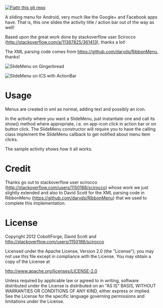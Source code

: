 [![Flattr this git repo](http://api.flattr.com/button/flattr-badge-large.png)](https://flattr.com/submit/auto?user_id=dontmind&url=https://github.com/bk138/LibSlideMenu&title=LibSlideMenu&language=&tags=github&category=software)

A sliding menu for Android, very much like the Google+ and Facebook apps have.
That is, this one slides the activity title / action bar out of the way as well!

Based upon the great work done by stackoverflow user Scirocco (http://stackoverflow.com/a/11367825/361413),
thanks a lot!

The XML parsing code comes from https://github.com/darvds/RibbonMenu, thanks!

![SlideMenu on Gingerbread](https://github.com/bk138/LibSlideMenu/raw/master/screenshot1.png)

![SlideMenu on ICS with ActionBar](https://github.com/bk138/LibSlideMenu/raw/master/screenshot2.png)

Usage
=====

Menus are created in xml as normal, adding text and possibly an icon.

In the activity where you want a SlideMenu, just instantiate one and call its
show() method where appropriate, i.e. on app-icon click in action bar or on button
click. The SlideMenu constructor will require you to have the calling class implement
the SlideMenu callback to get notified about menu item clicks.

The sample activity shows how it all works.


Credit
======

Thanks go out to stackoverflow user scirocco (http://stackoverflow.com/users/1150188/scirocco)
whose work we just slightly extended and also to David Scott for the XML parsing code in RibbonMenu
(https://github.com/darvds/RibbonMenu) that we used to complete this implementation.


License
=======

Copyright 2012 CoboltForge, David Scott and http://stackoverflow.com/users/1150188/scirocco

Licensed under the Apache License, Version 2.0 (the "License");
you may not use this file except in compliance with the License.
You may obtain a copy of the License at

   http://www.apache.org/licenses/LICENSE-2.0

Unless required by applicable law or agreed to in writing, software
distributed under the License is distributed on an "AS IS" BASIS,
WITHOUT WARRANTIES OR CONDITIONS OF ANY KIND, either express or implied.
See the License for the specific language governing permissions and
limitations under the License.